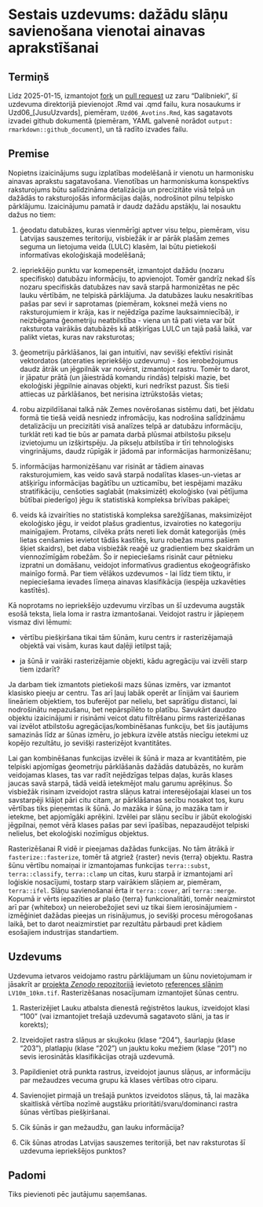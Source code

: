 Sestais uzdevums: dažādu slāņu savienošana vienotai ainavas
aprakstīšanai
================

## Termiņš

Līdz 2025-01-15, izmantojot
[fork](https://docs.github.com/en/pull-requests/collaborating-with-pull-requests/working-with-forks/fork-a-repo)
un [pull
request](https://docs.github.com/en/pull-requests/collaborating-with-pull-requests/proposing-changes-to-your-work-with-pull-requests/creating-a-pull-request-from-a-fork)
uz zaru “Dalibnieki”, šī uzdevuma direktorijā pievienojot .Rmd vai .qmd
failu, kura nosaukums ir Uzd06\_\[JusuUzvards\], piemēram,
`Uzd06_Avotins.Rmd`, kas sagatavots izvadei github dokumentā (piemēram,
YAML galvenē norādot `output: rmarkdown::github_document`), un tā radīto
izvades failu.

## Premise

Nopietns izaicinājums sugu izplatības modelēšanā ir vienotu un
harmonisku ainavas aprakstu sagatavošana. Vienotības un harmoniskuma
konspektīvs raksturojums būtu salīdzināma detalizācija un precizitāte
visā telpā un dažādās to raksturojošās informācijas daļās, nodrošinot
pilnu telpisko pārklājumu. Izaicinājumu pamatā ir daudz dažādu apstākļu,
lai nosauktu dažus no tiem:

1.  ģeodatu datubāzes, kuras vienmērīgi aptver visu telpu, piemēram,
    visu Latvijas sauszemes teritoriju, visbiežāk ir ar pārāk plašām
    zemes seguma un lietojuma veida (LULC) klasēm, lai būtu pietiekoši
    informatīvas ekoloģiskajā modelēšanā;

2.  iepriekšējo punktu var komepensēt, izmantojot dažādu (nozaru
    specifisko) datubāzu informāciju, to apvienojot. Tomēr gandrīz nekad
    šīs nozaru specifiskās datubāzes nav savā starpā harmonizētas ne pēc
    lauku vērtībām, ne telpiskā pārklājuma. Ja datubāzes lauku
    nesakritības pašas par sevi ir saprotamas (piemēram, koksnei mežā
    viens no raksturojumiem ir krāja, kas ir nejēdzīga pazīme
    lauksaimniecībā), ir neizbēgama ģeometriju neatbilstība - viena un
    tā pati vieta var būt raksturota vairākās datubāzēs kā atšķirīgas
    LULC un tajā pašā laikā, var palikt vietas, kuras nav raksturotas;

3.  ģeometriju pārklāšanos, lai gan intuitīvi, nav sevišķi efektīvi
    risināt vektordatos (atceraties iepriekšējo uzdevumu) - šos
    ierobežojumus daudz ātrāk un jēgpilnāk var novērst, izmantojot
    rastru. Tomēr to darot, ir jāpatur prātā (un jāiestrādā komandu
    rindās) telpiski mazie, bet ekoloģiski jēgpilnie ainavas objekti,
    kuri nedrīkst pazust. Šis tieši attiecas uz pārklāšanos, bet
    nerisina iztrūkstošās vietas;

4.  robu aizpildīšanai talkā nāk Zemes novērošanas sistēmu dati, bet
    jēldatu formā tie tiešā veidā nesniedz infromāciju, kas nodrošina
    salīdzināmu detalizāciju un precizitāti visā analīzes telpā ar
    datubāzu informāciju, turklāt reti kad tie būs ar pamata darbā
    plūsmai atbilstošu pikseļu izvietojumu un izšķirtspēju. Ja pikseļu
    atbilstība ir tīri tehnoloģisks vingrinājums, daudz rūpīgāk ir
    jādomā par informācijas harmonizēšanu;

5.  informācijas harmonizēšanu var risināt ar tādiem ainavas
    raksturojumiem, kas veido savā starpā nodalītas klases-un-vietas ar
    atšķirīgu informācijas bagātību un uzticamību, bet iespējami mazāku
    stratifikāciju, cenšoties saglabāt (maksimizēt) ekoloģisko (vai
    pētījuma būtībai piederīgo) jēgu ik statistiskā kompleksa brīvības
    pakāpei;

6.  veids kā izvairīties no statistiskā kompleksa sarežģīšanas,
    maksimizējot ekoloģisko jēgu, ir veidot plašus gradientus,
    izvairoties no kategoriju mainīgajiem. Protams, cilvēka prāts nereti
    liek domāt kategorijās (mēs lietas cenšamies ievietot tādās
    kastītēs, kuru robežas mums pašiem šķiet skaidrs), bet daba
    visbiežāk reaģē uz gradientiem bez skaidrām un viennozīmīgām
    robežām. Šo ir nepieciešams risināt caur pētnieku izpratni un
    domāšanu, veidojot informatīvus gradientus ekoģeogrāfisko mainīgo
    formā. Par tiem vēlākos uzdevumos - lai līdz tiem tiktu, ir
    nepieciešama ievades līmeņa ainavas klasifikācija (iespēja
    uzkavēties kastītēs).

Kā noprotams no iepriekšējo uzdevumu virzības un šī uzdevuma augstāk
esošā teksta, liela loma ir rastra izmantošanai. Veidojot rastru ir
jāpieņem vismaz divi lēmumi:

- vērtību piešķiršana tikai tām šūnām, kuru centrs ir rasterizējamajā
  objektā vai visām, kuras kaut daļēji ietilpst tajā;

- ja šūnā ir vairāki rasterizējamie objekti, kādu agregāciju vai izvēli
  starp tiem izdarīt?

Ja darbam tiek izmantots pietiekoši mazs šūnas izmērs, var izmantot
klasisko pieeju ar centru. Tas arī ļauj labāk operēt ar līnijām vai
šauriem lineāriem objektiem, tos buferējot par nelielu, bet saprātīgu
distanci, lai nodrošinātu nepazušanu, bet nepārspīlēto to platību.
Savukārt daudzo objektu izaicinājumi ir risināmi veicot datu filtrēšanu
pirms rasterizēšanas vai izvēlot atbilstošu agregācijas/kombinēšanas
funkciju, bet šis jautājums samazinās līdz ar šūnas izmēru, jo jebkura
izvēle atstās niecīgu ietekmi uz kopējo rezultātu, jo sevišķi
rasterizējot kvantitātes.

Lai gan kombinēšanas funkcijas izvēlei ik šūnā ir maza ar kvantitātēm,
pie telpiski apjomīgas ģeometriju pārklāšanās dažādās datubāzēs, no
kurām veidojamas klases, tas var radīt nejēdzīgas telpas daļas, kurās
klases jaucas savā starpā, tādā veidā ietekmējot malu garumu aprēķinus.
Šo visbiežāk risinam izveidojot rastra slāņus katrai interesējošajai
klasei un tos savstarpēji klājot pāri citu citam, ar pārklāšanas secību
nosakot tos, kuru vērtības tiks pieņemtas ik šūnā. Jo mazāka ir šūna, jo
mazāka tam ir ietekme, bet apjomīgāki aprēķini. Izvēlei par slāņu secību
ir jābūt ekoloģiski jēgpilnai, ņemot vērā klases pašas par sevi
īpašības, nepazaudējot telpiski nelielus, bet ekoloģiski nozīmīgus
objektus.

Rasterizēšanai R vidē ir pieejamas dažādas funkcijas. No tām ātrākā ir
`fasterize::fasterize`, tomēr tā atgriež {raster} nevis {terra} objektu.
Rastra šūnu vērtību nomaiņai ir izmantojamas funkcijas `terra::subst`,
`terra::classify`, `terra::clamp` un citas, kuru starpā ir izmantojami
arī loģiskie nosacījumi, tostarp starp vairākiem slāņiem ar, piemēram,
`terra::ifel`. Slāņu savienošanai ērta ir `terra::cover`, arī
`terra::merge`. Kopumā ir vērts iepazīties ar plašo {terra}
funkcionalitāti, tomēr neaizmirstot arī par {whitebox} un neierobežojiet
sevi uz tikai šiem ierosinājumiem - izmēģiniet dažādas pieejas un
risinājumus, jo sevišķi procesu mērogošanas laikā, bet to darot
neaizmirstiet par rezultātu pārbaudi pret kādiem esošajiem industrijas
standartiem.

## Uzdevums

Uzdevuma ietvaros veidojamo rastru pārklājumam un šūnu novietojumam ir
jāsakrīt ar [projekta *Zenodo*
repozitorijā](https://zenodo.org/communities/hiqbiodiv/records?q=&l=list&p=1&s=10&sort=newest)
ievietoto [references slānim](https://zenodo.org/records/14497070)
`LV10m_10km.tif`. Rasterizēšanas nosacījumam izmantojiet šūnas centru.

1.  Rasterizējiet Lauku atbalsta dienestā reģistrētos laukus, izveidojot
    klasi “100” (vai izmantojiet trešajā uzdevumā sagatavoto slāni, ja
    tas ir korekts);

2.  Izveidojiet rastra slāņus ar skujkoku (klase “204”), šaurlapju
    (klase “203”), platlapju (klase “202”) un jauktu koku mežiem (klase
    “201”) no sevis ierosinātās klasifikācijas otrajā uzdevumā.

3.  Papildieniet otrā punkta rastrus, izveidojot jaunus slāņus, ar
    informāciju par mežaudzes vecuma grupu kā klases vērtības otro
    ciparu.

4.  Savienojiet pirmajā un trešajā punktos izveidotos slāņus, tā, lai
    mazāka skaitliskā vērtība nozīmē augstāku prioritāti/svaru/dominanci
    rastra šūnas vērtības piešķiršanai.

5.  Cik šūnās ir gan mežaudžu, gan lauku informācija?

6.  Cik šūnas atrodas Latvijas sauszemes teritorijā, bet nav raksturotas
    šī uzdevuma iepriekšējos punktos?

## Padomi

Tiks pievienoti pēc jautājumu saņemšanas.

